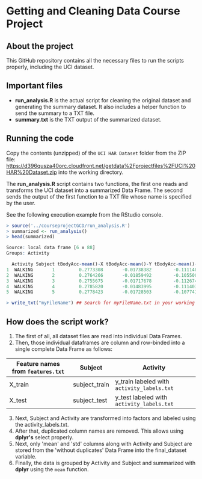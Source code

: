 # Getting and Cleaning Data Course Project

## About the project

This GitHub repository contains all the necessary files to run the scripts properly, including the UCI dataset.

## Important files

- **run_analysis.R** is the actual script for cleaning the original dataset and generating the summary dataset. It also includes a helper function to send the summary to a TXT file.
- **summary.txt** is the TXT output of the summarized dataset.

## Running the code

Copy the contents (unzipped) of the `UCI HAR Dataset` folder from the ZIP file: https://d396qusza40orc.cloudfront.net/getdata%2Fprojectfiles%2FUCI%20HAR%20Dataset.zip into the working directory.

The **run_analysis.R** script contains two functions, the first one reads and transforms the UCI dataset into a summarized Data Frame. The second sends the output of the first function to a TXT file whose name is specified by the user.

See the following execution example from the RStudio console.

```R
> source('../courseprojectGCD/run_analysis.R')
> summarized <- run_analysis()
> head(summarized)

Source: local data frame [6 x 88]
Groups: Activity

  Activity Subject tBodyAcc-mean()-X tBodyAcc-mean()-Y tBodyAcc-mean()-Z tGravityAcc-mean()-X tGravityAcc-mean()-Y
1  WALKING       1         0.2773308       -0.01738382        -0.1111481            0.9352232          -0.28216502
2  WALKING       2         0.2764266       -0.01859492        -0.1055004            0.9130173          -0.34660709
3  WALKING       3         0.2755675       -0.01717678        -0.1126749            0.9365067          -0.26198636
4  WALKING       4         0.2785820       -0.01483995        -0.1114031            0.9639997          -0.08585403
5  WALKING       5         0.2778423       -0.01728503        -0.1077418            0.9726250          -0.10044029

> write_txt("myFileName") ## Search for myFileName.txt in your working directory.
```

## How does the script work?

1. The first of all, all dataset files are read into individual Data Frames.
2. Then, those individual dataframes are column and row-binded into a single complete Data Frame as follows:

Feature names from `features.txt` | Subject | Activity
--- | --- | ---
X_train | subject_train | y_train labeled with `activity_labels.txt`
X_test | subject_test | y_test labeled with `activity_labels.txt`

3. Next, Subject and Activity are transformed into factors and labeled using the activity_labels.txt.
4. After that, duplicated column names are removed. This allows using **dplyr's** select properly.
5. Next, only 'mean' and 'std' columns along with Activity and Subject are stored from the 'without duplicates' Data Frame into the final_dataset variable.
6. Finally, the data is grouped by Activity and Subject and summarized with **dplyr** using the `mean` function.
